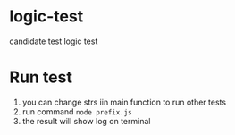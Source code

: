 # logic-test
candidate test logic test


# Run test
1. you can change strs iin main function to run other tests
2. run command `node prefix.js`
3. the result will show log on terminal